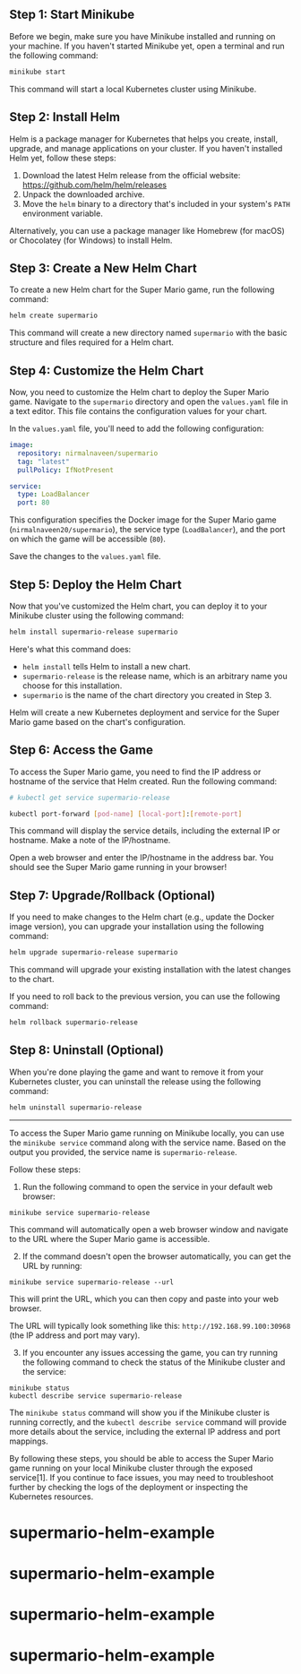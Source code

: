 ## Step 1: Start Minikube

Before we begin, make sure you have Minikube installed and running on your machine. If you haven't started Minikube yet, open a terminal and run the following command:

```bash
minikube start
```

This command will start a local Kubernetes cluster using Minikube.

## Step 2: Install Helm

Helm is a package manager for Kubernetes that helps you create, install, upgrade, and manage applications on your cluster. If you haven't installed Helm yet, follow these steps:

1. Download the latest Helm release from the official website: https://github.com/helm/helm/releases
2. Unpack the downloaded archive.
3. Move the `helm` binary to a directory that's included in your system's `PATH` environment variable.

Alternatively, you can use a package manager like Homebrew (for macOS) or Chocolatey (for Windows) to install Helm.

## Step 3: Create a New Helm Chart

To create a new Helm chart for the Super Mario game, run the following command:

```bash
helm create supermario
```

This command will create a new directory named `supermario` with the basic structure and files required for a Helm chart.

## Step 4: Customize the Helm Chart

Now, you need to customize the Helm chart to deploy the Super Mario game. Navigate to the `supermario` directory and open the `values.yaml` file in a text editor. This file contains the configuration values for your chart.

In the `values.yaml` file, you'll need to add the following configuration:

```yaml
image:
  repository: nirmalnaveen/supermario
  tag: "latest"
  pullPolicy: IfNotPresent

service:
  type: LoadBalancer
  port: 80
```

This configuration specifies the Docker image for the Super Mario game (`nirmalnaveen20/supermario`), the service type (`LoadBalancer`), and the port on which the game will be accessible (`80`).

Save the changes to the `values.yaml` file.

## Step 5: Deploy the Helm Chart

Now that you've customized the Helm chart, you can deploy it to your Minikube cluster using the following command:

```bash
helm install supermario-release supermario
```

Here's what this command does:

- `helm install` tells Helm to install a new chart.
- `supermario-release` is the release name, which is an arbitrary name you choose for this installation.
- `supermario` is the name of the chart directory you created in Step 3.

Helm will create a new Kubernetes deployment and service for the Super Mario game based on the chart's configuration.

## Step 6: Access the Game

To access the Super Mario game, you need to find the IP address or hostname of the service that Helm created. Run the following command:

```bash
# kubectl get service supermario-release

kubectl port-forward [pod-name] [local-port]:[remote-port]
```

This command will display the service details, including the external IP or hostname. Make a note of the IP/hostname.

Open a web browser and enter the IP/hostname in the address bar. You should see the Super Mario game running in your browser!

## Step 7: Upgrade/Rollback (Optional)

If you need to make changes to the Helm chart (e.g., update the Docker image version), you can upgrade your installation using the following command:

```bash
helm upgrade supermario-release supermario
```

This command will upgrade your existing installation with the latest changes to the chart.

If you need to roll back to the previous version, you can use the following command:

```bash
helm rollback supermario-release
```

## Step 8: Uninstall (Optional)

When you're done playing the game and want to remove it from your Kubernetes cluster, you can uninstall the release using the following command:

```bash
helm uninstall supermario-release
```

---

To access the Super Mario game running on Minikube locally, you can use the `minikube service` command along with the service name. Based on the output you provided, the service name is `supermario-release`.

Follow these steps:

1. Run the following command to open the service in your default web browser:

```
minikube service supermario-release
```

This command will automatically open a web browser window and navigate to the URL where the Super Mario game is accessible.

2. If the command doesn't open the browser automatically, you can get the URL by running:

```
minikube service supermario-release --url
```

This will print the URL, which you can then copy and paste into your web browser.

The URL will typically look something like this: `http://192.168.99.100:30968` (the IP address and port may vary).

3. If you encounter any issues accessing the game, you can try running the following command to check the status of the Minikube cluster and the service:

```
minikube status
kubectl describe service supermario-release
```

The `minikube status` command will show you if the Minikube cluster is running correctly, and the `kubectl describe service` command will provide more details about the service, including the external IP address and port mappings.

By following these steps, you should be able to access the Super Mario game running on your local Minikube cluster through the exposed service[1]. If you continue to face issues, you may need to troubleshoot further by checking the logs of the deployment or inspecting the Kubernetes resources.

# supermario-helm-example
# supermario-helm-example
# supermario-helm-example
# supermario-helm-example
